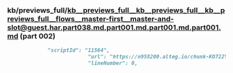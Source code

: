 ### kb/previews_full/kb__previews_full__kb__previews_full__kb__previews_full__flows__master-first__master-and-slot@guest.har.part038.md.part001.md.part001.md.part001.md (part 002)

```md
             "scriptId": "11564",
                          "url": "https://n958200.alteg.io/chunk-KO722YSM.js",
                          "lineNumber": 0,
 
```

```
